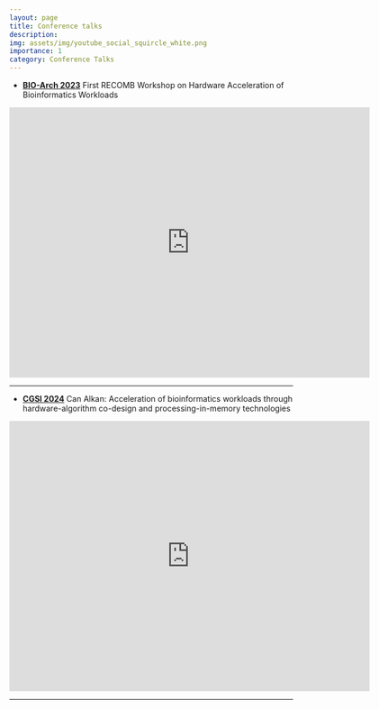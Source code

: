 ```yaml
---
layout: page
title: Conference talks
description: 
img: assets/img/youtube_social_squircle_white.png
importance: 1
category: Conference Talks
---
```


* **[BIO-Arch 2023](https://safari.ethz.ch/recomb23-arch-workshop/)** First RECOMB Workshop on Hardware Acceleration of Bioinformatics Workloads

<iframe width="640" height="480" src="https://www.youtube.com/embed/6ichXKktenw" title="YouTube video player" frameborder="0" allow="accelerometer; autoplay; clipboard-write; encrypted-media; gyroscope; picture-in-picture; web-share" allowfullscreen></iframe>

---

* **[CGSI 2024](https://computationalgenomics.bioinformatics.ucla.edu/resources/cgsi-2024/)** Can Alkan: Acceleration of bioinformatics workloads through hardware-algorithm co-design and processing-in-memory
 technologies
 
 <iframe width="640" height="480" src="https://www.youtube.com/watch?v=2lSHTQbA7-s" title="YouTube video player" frameborder="0" allow="accelerometer; autoplay; clipboard-write; encrypted-media; gyroscope; picture-in-picture; web-share" allowfullscreen></iframe>
 
---

